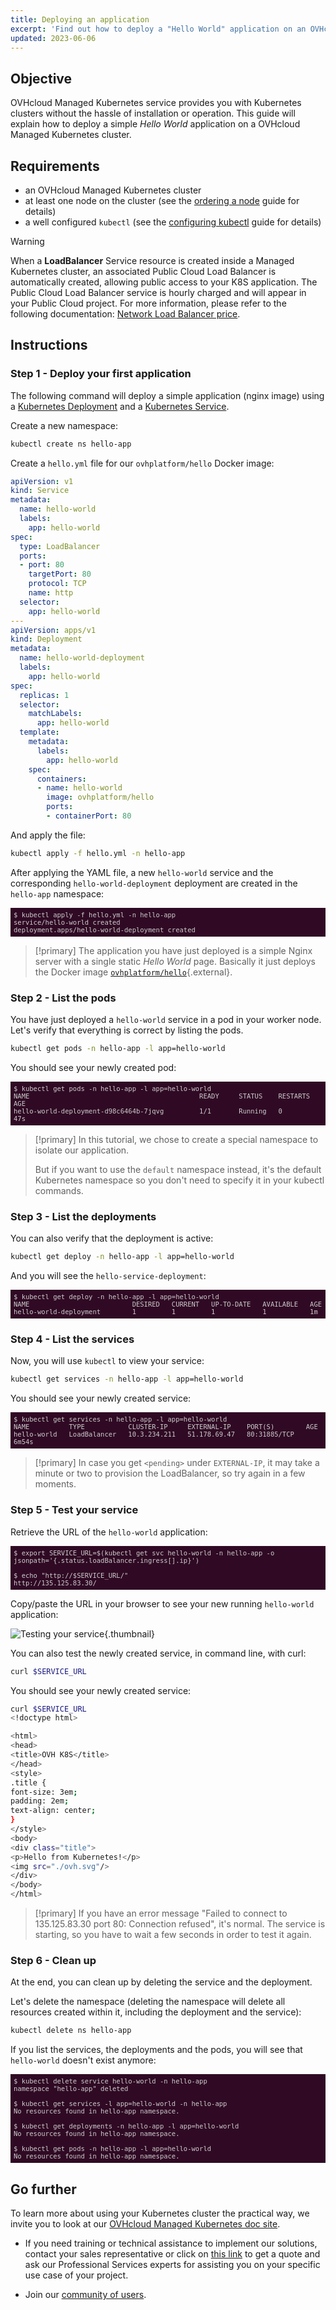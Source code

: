 ```yaml
---
title: Deploying an application
excerpt: 'Find out how to deploy a "Hello World" application on an OVHcloud Managed Kubernetes cluster'
updated: 2023-06-06
---
```


<style>
 pre {
     font-size: 14px;
 }
 pre.console {
   background-color: #300A24;
   color: #ccc;
   font-family: monospace;
   padding: 5px;
   margin-bottom: 5px;
 }
 pre.console code {
   b   font-family: monospace !important;
   font-size: 0.75em;
   color: #ccc;
 }
 .small {
     font-size: 0.75em;
 }
</style>

## Objective

OVHcloud Managed Kubernetes service provides you with Kubernetes clusters without the hassle of installation or operation. This guide will explain how to deploy a simple *Hello World* application on a OVHcloud Managed Kubernetes cluster.

## Requirements

- an OVHcloud Managed Kubernetes cluster
- at least one node on the cluster (see the [ordering a node](/pages/public_cloud/containers_orchestration/managed_kubernetes/managing-nodes) guide for details) 
- a well configured  `kubectl` (see the [configuring kubectl](/pages/public_cloud/containers_orchestration/managed_kubernetes/configuring-kubectl-on-an-ovh-managed-kubernetes-cluster) guide for details) 

> [!warning]
> When a __LoadBalancer__ Service resource is created inside a Managed Kubernetes cluster, an associated Public Cloud Load Balancer is automatically created, allowing public access to your K8S application.
> The Public Cloud Load Balancer service is hourly charged and will appear in your Public Cloud project. For more information, please refer to the following documentation: [Network Load Balancer price](https://www.ovhcloud.com/en-ca/public-cloud/prices/#network).

## Instructions

### Step 1 - Deploy your first application

The following command will deploy a simple application (nginx image) using a [Kubernetes Deployment](https://kubernetes.io/docs/concepts/workloads/controllers/deployment/) and a [Kubernetes Service](https://kubernetes.io/docs/concepts/services-networking/service/).

Create a new namespace:

```bash
kubectl create ns hello-app
```

Create a `hello.yml` file for our `ovhplatform/hello` Docker image:

```yaml
apiVersion: v1
kind: Service
metadata:
  name: hello-world
  labels:
    app: hello-world
spec:
  type: LoadBalancer
  ports:
  - port: 80
    targetPort: 80
    protocol: TCP
    name: http
  selector:
    app: hello-world
---
apiVersion: apps/v1
kind: Deployment
metadata:
  name: hello-world-deployment
  labels:
    app: hello-world
spec:
  replicas: 1
  selector:
    matchLabels:
      app: hello-world
  template:
    metadata:
      labels:
        app: hello-world
    spec:
      containers:
      - name: hello-world
        image: ovhplatform/hello
        ports:
        - containerPort: 80
```

And apply the file:

```bash
kubectl apply -f hello.yml -n hello-app
```

After applying the YAML file, a new `hello-world` service and the corresponding `hello-world-deployment` deployment are created in the `hello-app` namespace:

<pre class="console"><code>$ kubectl apply -f hello.yml -n hello-app
service/hello-world created
deployment.apps/hello-world-deployment created
</code></pre>

> [!primary]
> The application you have just deployed is a simple Nginx server with a single static *Hello World* page. 
> Basically it just deploys the Docker image [`ovhplatform/hello`](https://hub.docker.com/r/ovhplatform/hello/){.external}.

### Step 2 - List the pods

You have just deployed a `hello-world` service in a pod in your worker node. Let's verify that everything is correct by listing the pods.

```bash
kubectl get pods -n hello-app -l app=hello-world
```

You should see your newly created pod:

<pre class="console"><code>$ kubectl get pods -n hello-app -l app=hello-world
NAME                                           READY     STATUS    RESTARTS   AGE
hello-world-deployment-d98c6464b-7jqvg         1/1       Running   0          47s
</code></pre>

> [!primary]
> In this tutorial, we chose to create a special namespace to isolate our application.
>
> But if you want to use the `default` namespace instead, it's the default Kubernetes namespace so you don't need to specify it in your kubectl commands.

### Step 3 - List the deployments

You can also verify that the deployment is active:

```bash
kubectl get deploy -n hello-app -l app=hello-world
```

And you will see the `hello-service-deployment`:

<pre class="console"><code>$ kubectl get deploy -n hello-app -l app=hello-world
NAME                          DESIRED   CURRENT   UP-TO-DATE   AVAILABLE   AGE
hello-world-deployment        1         1         1            1           1m
</code></pre>

### Step 4 - List the services

Now, you will use `kubectl` to view your service:

```bash
kubectl get services -n hello-app -l app=hello-world
```

You should see your newly created service:

<pre class="console"><code>$ kubectl get services -n hello-app -l app=hello-world
NAME          TYPE           CLUSTER-IP     EXTERNAL-IP    PORT(S)        AGE
hello-world   LoadBalancer   10.3.234.211   51.178.69.47   80:31885/TCP   6m54s
</code></pre>

> [!primary]
> In case you get `<pending>` under `EXTERNAL-IP`, it may take a minute or two to provision the LoadBalancer, so try again in a few moments.

### Step 5 - Test your service

Retrieve the URL of the `hello-world` application:

<pre class="console"><code>$ export SERVICE_URL=$(kubectl get svc hello-world -n hello-app -o jsonpath='{.status.loadBalancer.ingress[].ip}')

$ echo "http://$SERVICE_URL/"
http://135.125.83.30/
</code></pre>

Copy/paste the URL in your browser to see your new running `hello-world` application:

![Testing your service](images/deploying_an_application-01.png){.thumbnail}

You can also test the newly created service, in command line, with curl:

```bash
curl $SERVICE_URL
```

You should see your newly created service:

```bash
curl $SERVICE_URL
<!doctype html>

<html>
<head>
<title>OVH K8S</title>
</head>
<style>
.title {
font-size: 3em;
padding: 2em;
text-align: center;
}
</style>
<body>
<div class="title">
<p>Hello from Kubernetes!</p>
<img src="./ovh.svg"/>
</div>
</body>
</html>
```

> [!primary]
> If you have an error message "Failed to connect to 135.125.83.30 port 80: Connection refused", it's normal. The service is starting, so you have to wait a few seconds in order to test it again.

### Step 6 - Clean up

At the end, you can clean up by deleting the service and the deployment.

Let's delete the namespace (deleting the namespace will delete all resources created within it, including the deployment and the service):

```bash
kubectl delete ns hello-app
```

If you list the services, the deployments and the pods, you will see that `hello-world` doesn't exist anymore:

<pre class="console"><code>$ kubectl delete service hello-world -n hello-app
namespace "hello-app" deleted

$ kubectl get services -l app=hello-world -n hello-app
No resources found in hello-app namespace.

$ kubectl get deployments -n hello-app -l app=hello-world
No resources found in hello-app namespace.

$ kubectl get pods -n hello-app -l app=hello-world
No resources found in hello-app namespace.
</code></pre>

## Go further

To learn more about using your Kubernetes cluster the practical way, we invite you to look at our [OVHcloud Managed Kubernetes doc site](/products/public-cloud-containers-orchestration-managed-kubernetes-k8s).

- If you need training or technical assistance to implement our solutions, contact your sales representative or click on [this link](https://www.ovhcloud.com/en-ca/professional-services/) to get a quote and ask our Professional Services experts for assisting you on your specific use case of your project.

- Join our [community of users](https://community.ovh.com/en/).
